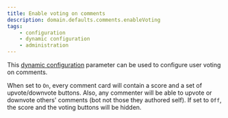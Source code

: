 ```yaml
---
title: Enable voting on comments
description: domain.defaults.comments.enableVoting
tags:
    - configuration
    - dynamic configuration
    - administration
---
```


This [dynamic configuration](/configuration/backend/dynamic) parameter can be used to configure user voting on comments.

<!--more-->

When set to `On`, every comment card will contain a score and a set of upvote/downvote buttons. Also, any commenter will be able to upvote or downvote others' comments (bot not those they authored self). If set to `Off`, the score and the voting buttons will be hidden.
